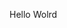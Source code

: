 Hello Wolrd












































































































































































































































































































































































































































































































































































































































































































































































































































































































































































































































































































































































































































































































































































































































































































































































































































































































































































































































































































































































































































































































































































































































































































































































































































































































































































































































































































































































































































































































































































































































































































































































































































































































































































































































































































































































































































































































































































































































































































































































































































































































































































































































































































































































































































































































































































































































































































































































































































































































































































































































































































































































































































































































































































































































































































































































































































































































